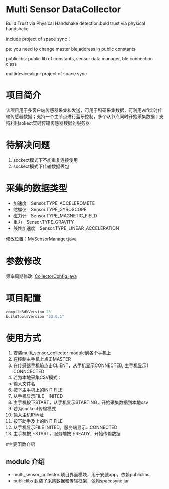 Multi Sensor DataCollector
===

Build Trust via Physical Handshake
detection:buld trust via physical handshake

include project of space sync：

ps: you need to change  master ble address in public constants

publiclibs: public lib of constants, sensor data manager, ble connection class

multidevicealign: project of space sync

# 项目简介
该项目用于多客户端传感器采集和发送，可用于科研采集数据，可利用wifi实时传输传感器数据；支持一个主节点进行蓝牙控制，多个从节点同时开始采集数据；支持利用sokect实时传输传感器数据到服务器

# 待解决问题
1. sockect模式下不能重复连接使用
2. sockect模式下传输数据丢包

# 采集的数据类型
* 加速度　Sensor.TYPE_ACCELEROMETE
* 陀螺仪　Sensor.TYPE_GYROSCOPE
* 磁力计　Sensor.TYPE_MAGNETIC_FIELD
* 重力　Sensor.TYPE_GRAVITY
* 线性加速度　Sensor.TYPE_LINEAR_ACCELERATION

修改位置：[MySensorManager.java]()

# 参数修改
频率周期修改: [CollectorConfig.java]()

# 项目配置
```gradle
compileSdkVersion 23
buildToolsVersion "23.0.1"
```

# 使用方式
1. 安装multi_sensor_collector module到各个手机上
2. 在控制主手机上点击MASTER
3. 在传感器手机熵点击CLIENT，从手机显示CONNECTED, 主手机显示1 CONNCECTED
4. 若为本地采集CSV模式：
  1. 输入文件名
  2. 按下主手机上的INIT FILE
  3. 从手机显示FILE　INITED
  4. 主手机按下START，从手机显示STARTING，开始采集数据到本地csv
5. 若为sockect传输模式
  1. 输入主机IP地址
  2. 按下助手及上的INIT FILE
  3. 从手机显示FILE INITED，服务端显示...CONNECTED
  4. 主手机按下START，服务端按下READY，开始传输数据
  
#主要函数介绍
## module 介绍
* multi_sensor_collector 项目界面模块，用于安装app，依赖publiclibs
* publiclibs 封装了采集数据和传输框架，依赖spacesync.jar
